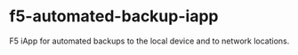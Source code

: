 # f5-automated-backup-iapp
F5 iApp for automated backups to the local device and to network locations.
